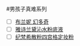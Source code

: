 #男孩子真难系列
- [ ] [布兰妮 幻多奇](https://detail.tmall.com/item.htm?spm=a220m.1000858.1000725.21.3eba252faZ6XxW&id=545580321566&skuId=3486882902319&areaId=330100&user_id=3081276392&cat_id=2&is_b=1&rn=baa180b234124b42b8da48289880f86a)
- [ ] [雅诗兰黛沁水粉底液](https://detail.tmall.com/item.htm?spm=a1z10.3-b-s.w4011-14579014202.32.2ad95c6cbqyVjA&id=42302551887&rn=0ace9b29669527741a8d7e2c5f189842&abbucket=4)
- [ ] [纪梵希散粉四宫格定妆粉](https://detail.tmall.com/item.htm?spm=a220m.1000858.1000725.16.1d7e56feJM0YxC&id=594832368465&skuId=4295092282682&areaId=330100&user_id=2914096567&cat_id=2&is_b=1&rn=295abc8fd296e671ffcdf087e61baa42) 